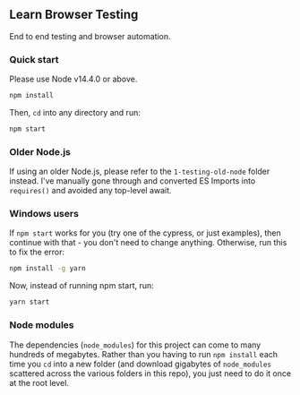 
## Learn Browser Testing

End to end testing and browser automation.

### Quick start

Please use Node v14.4.0 or above.

```sh
npm install
```

Then, `cd` into any directory and run:

```sh
npm start
```

### Older Node.js

If using an older Node.js, please refer to the `1-testing-old-node` folder instead. I've manually gone through and converted ES Imports into `requires()` and avoided any top-level await.

### Windows users

If `npm start` works for you (try one of the cypress, or just examples), then continue with that - you don't need to change anything. Otherwise, run this to fix the error:

```sh
npm install -g yarn
```

Now, instead of running npm start, run:

```sh
yarn start
```

### Node modules

The dependencies (`node_modules`) for this project can come to many hundreds of megabytes. Rather than you having to run `npm install` each time you `cd` into a new folder (and download gigabytes of `node_modules` scattered across the various folders in this repo), you just need to do it once at the root level.